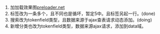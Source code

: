 1. 加加载效果图[preloader.net](https://preloaders.net/en/free/)
2. 标签改为一条多个，且不同也是循坏，暂定5中。且标签另起一行。(done)
3. 搜索改为tokenfield类型，且数据来源于ajax查表请求动态添加。(doing)
4. 新增分类也改为tokenfield类型，数据来源ajax请求，添加到data域。

